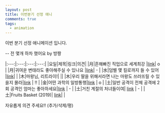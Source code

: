 ```yaml
---
layout: post
title: 이번분기 선정 애니
comments: true
tags:
  - animation
---
```


이번 분기 선정 애니메이션 입니다.


 -- 전 몇개 하차 했어요 by 방짱



|:---:|:---:|:---:|:---:|
|요일|제목|링크|의견|
|月|흔해빠진 직업으로 세계최강 |[link](https://www.youtube.com/watch?v=IPeVWN4ldZ0)| o | 
|月|귀여운 변태라도 좋아해주실 수 있나요 |[link](https://www.youtube.com/watch?v=R9PuQBpubh4)| - |
|水|덤벨 몇 킬로까지 들 수 있어 |[link](https://www.youtube.com/watch?v=YKidwwizejk)| |
|木|마왕님, 리트라이!|[]() ||
|木|우리 딸을 위해서라면 나는 마왕도 쓰러뜨릴 수 있을지 몰라|[link](https://www.youtube.com/watch?v=jzbHudt7Xm4) | !! |
|金|어떤 과학의 일방통행|[link](https://www.youtube.com/watch?v=533WDCgOZeM) | o |
|土|일반 공격이 전체 공격에 2회 공격인 엄마는 좋아하세요|[link](https://www.youtube.com/watch?v=ndDZWHYc8xg) | - |
|土|거친 계절의 처녀들이여| [link](https://www.youtube.com/watch?v=ibXA2mCTpDQ) | - |
|土|Fruits Basket (2019)| [link](https://www.youtube.com/watch?v=WiVSjCpdOV4)| |


자유롭게 의견 주세요!! (추가/삭제/평)

